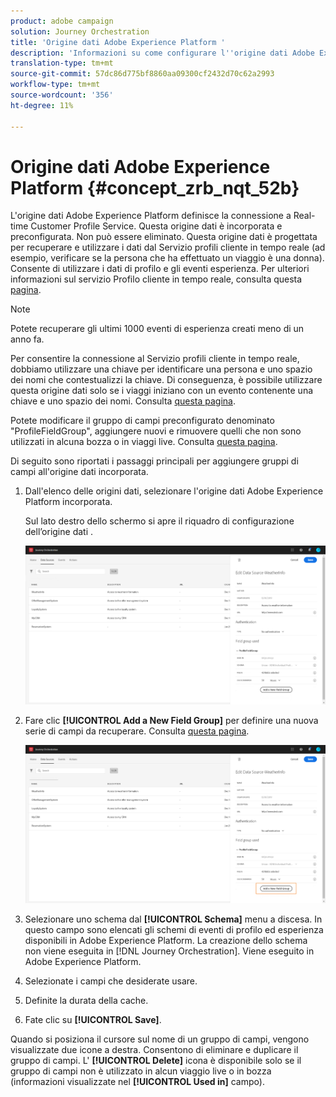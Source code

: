 ```yaml
---
product: adobe campaign
solution: Journey Orchestration
title: 'Origine dati Adobe Experience Platform '
description: 'Informazioni su come configurare l''origine dati Adobe Experience Platform '
translation-type: tm+mt
source-git-commit: 57dc86d775bf8860aa09300cf2432d70c62a2993
workflow-type: tm+mt
source-wordcount: '356'
ht-degree: 11%

---
```



# Origine dati Adobe Experience Platform {#concept_zrb_nqt_52b}

L&#39;origine dati Adobe Experience Platform definisce la connessione a Real-time Customer Profile Service. Questa origine dati è incorporata e preconfigurata. Non può essere eliminato. Questa origine dati è progettata per recuperare e utilizzare i dati dal Servizio profili cliente in tempo reale (ad esempio, verificare se la persona che ha effettuato un viaggio è una donna). Consente di utilizzare i dati di profilo e gli eventi esperienza. Per ulteriori informazioni sul servizio Profilo cliente in tempo reale, consulta questa [pagina](https://docs.adobe.com/content/help/it-IT/experience-platform/profile/home.html).

>[!NOTE]
>
>Potete recuperare gli ultimi 1000 eventi di esperienza creati meno di un anno fa.

Per consentire la connessione al Servizio profili cliente in tempo reale, dobbiamo utilizzare una chiave per identificare una persona e uno spazio dei nomi che contestualizzi la chiave. Di conseguenza, è possibile utilizzare questa origine dati solo se i viaggi iniziano con un evento contenente una chiave e uno spazio dei nomi. Consulta [questa pagina](../building-journeys/journey.md).

Potete modificare il gruppo di campi preconfigurato denominato &quot;ProfileFieldGroup&quot;, aggiungere nuovi e rimuovere quelli che non sono utilizzati in alcuna bozza o in viaggi live. Consulta [questa pagina](../datasource/field-groups.md).

Di seguito sono riportati i passaggi principali per aggiungere gruppi di campi all&#39;origine dati incorporata.

1. Dall&#39;elenco delle origini dati, selezionare l&#39;origine dati Adobe Experience Platform incorporata.

   Sul lato destro dello schermo si apre il riquadro di configurazione dell’origine dati .

   ![](../assets/journey23.png)

1. Fare clic **[!UICONTROL Add a New Field Group]** per definire una nuova serie di campi da recuperare. Consulta [questa pagina](../datasource/field-groups.md).

   ![](../assets/journey24.png)

1. Selezionare uno schema dal **[!UICONTROL Schema]** menu a discesa. In questo campo sono elencati gli schemi di eventi di profilo ed esperienza disponibili in Adobe Experience Platform. La creazione dello schema non viene eseguita in [!DNL Journey Orchestration]. Viene eseguito in Adobe Experience Platform.
1. Selezionate i campi che desiderate usare.
1. Definite la durata della cache.
1. Fate clic su **[!UICONTROL Save]**.

Quando si posiziona il cursore sul nome di un gruppo di campi, vengono visualizzate due icone a destra. Consentono di eliminare e duplicare il gruppo di campi. L&#39; **[!UICONTROL Delete]** icona è disponibile solo se il gruppo di campi non è utilizzato in alcun viaggio live o in bozza (informazioni visualizzate nel **[!UICONTROL Used in]** campo).
